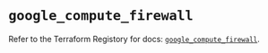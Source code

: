 # `google_compute_firewall`

Refer to the Terraform Registory for docs: [`google_compute_firewall`](https://registry.terraform.io/providers/hashicorp/google/4.66.0/docs/resources/compute_firewall).
